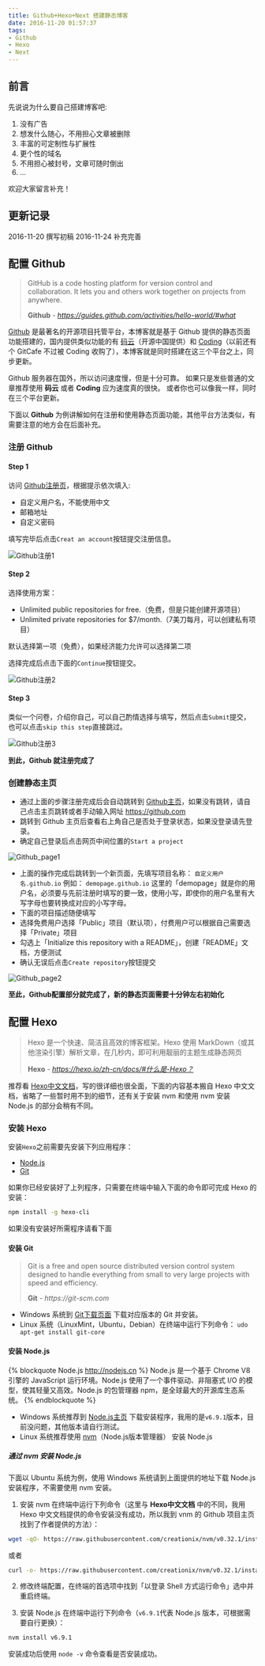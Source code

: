 ```yaml
---
title: Github+Hexo+Next 搭建静态博客
date: 2016-11-20 01:57:37
tags:
- Github
- Hexo
- Next
---
```

## 前言

先说说为什么要自己搭建博客吧:

1. 没有广告
2. 想发什么随心，不用担心文章被删除
3. 丰富的可定制性与扩展性
4. 更个性的域名
5. 不用担心被封号，文章可随时倒出
6. ...

欢迎大家留言补充！

## 更新记录

2016-11-20 撰写初稿
2016-11-24 补充完善

## 配置 Github

> GitHub is a code hosting platform for version control and collaboration. It lets you and others work together on projects from anywhere.
>
> **Github** - _https://guides.github.com/activities/hello-world/#what_

[Github][Github] 是最著名的开源项目托管平台，本博客就是基于 Github 提供的静态页面功能搭建的，国内提供类似功能的有 [码云][码云]（开源中国提供）和 [Coding][Coding]（以前还有个 GitCafe 不过被 Coding 收购了），本博客就是同时搭建在这三个平台之上，同步更新。

Github 服务器在国外，所以访问速度慢，但是十分可靠。
如果只是发些普通的文章推荐使用 **码云** 或者 **Coding** 应为速度真的很快。
或者你也可以像我一样，同时在三个平台更新。

下面以 **Github** 为例讲解如何在注册和使用静态页面功能，其他平台方法类似，有需要注意的地方会在后面补充。

### 注册 Github

#### Step 1

访问 [Github注册页][1]，根据提示依次填入:

* 自定义用户名，不能使用中文
* 邮箱地址
* 自定义密码

填写完毕后点击`Creat an account`按钮提交注册信息。

![Github注册1](http://p1.bqimg.com/575659/d4d31e61a911da0a.jpg)

#### Step 2

选择使用方案：

* Unlimited public repositories for free.（免费，但是只能创建开源项目）
* Unlimited private repositories for $7/month.（7美刀每月，可以创建私有项目）

默认选择第一项（免费），如果经济能力允许可以选择第二项

选择完成后点击下面的`Continue`按钮提交。

![Github注册2](http://i1.piimg.com/575659/3f5d1a34f129d2ef.jpg)

#### Step 3

类似一个问卷，介绍你自己，可以自己酌情选择与填写，然后点击`Submit`提交，也可以点击`skip this step`直接跳过。

![Github注册3](http://i1.piimg.com/575659/4a14e119fb2b791a.jpg)

**到此，Github 就注册完成了**

### 创建静态主页

- 通过上面的步骤注册完成后会自动跳转到 [Github主页][Github]，如果没有跳转，请自己点击主页跳转或者手动输入网址 https://github.com
- 跳转到 Github 主页后查看右上角自己是否处于登录状态，如果没登录请先登录。
- 确定自己登录后点击网页中间位置的`Start a project`

![Github_page1](http://p1.bpimg.com/575659/27bc19d2ab5125c0.jpg)

- 上面的操作完成后跳转到一个新页面，先填写项目名称：
`自定义用户名.github.io`
例如：
`demopage.github.io`
这里的「demopage」就是你的用户名，必须要与先前注册时填写的要一致，使用小写，即使你的用户名里有大写字母也要转换成对应的小写字母。
- 下面的项目描述随便填写
- 选择免费用户选择「Public」项目（默认项），付费用户可以根据自己需要选择「Private」项目
- 勾选上「Initialize this repository with a README」，创建「README」文档，方便测试
- 确认无误后点击`Create repository`按钮提交

![Github_page2](http://p1.bpimg.com/575659/1e5307d93ab5dd9e.jpg)

**至此，Github配置部分就完成了，新的静态页面需要十分钟左右初始化**

## 配置 **Hexo**

> Hexo 是一个快速、简洁且高效的博客框架。Hexo 使用 MarkDown（或其他渲染引擎）解析文章，在几秒内，即可利用靓丽的主题生成静态网页
>
> **Hexo** - _https://hexo.io/zh-cn/docs/#什么是-Hexo？_

推荐看 [Hexo中文文档](https://hexo.io/zh-cn/docs)，写的很详细也很全面，下面的内容基本搬自 Hexo 中文文档，省略了一些暂时用不到的细节，还有关于安装 nvm 和使用 nvm 安装 Node.js 的部分会稍有不同。

### 安装 Hexo

安装`Hexo`之前需要先安装下列应用程序：

* [Node.js](https://nodejs.org)
* [Git](https://git-scm.com)

如果你已经安装好了上列程序，只需要在终端中输入下面的命令即可完成 Hexo 的安装：

```bash
npm install -g hexo-cli
```

如果没有安装好所需程序请看下面

#### 安装 Git 

> Git is a free and open source distributed version control system designed to handle everything from small to very large projects with speed and efficiency. 
>
> **Git** - _https://git-scm.com_

* Windows 系统到 [Git下载页面](https://git-scm.com/downloads) 下载对应版本的 Git 并安装。
* Linux 系统（LinuxMint，Ubuntu，Debian）在终端中运行下列命令：
`udo apt-get install git-core`

#### 安装 Node.js

{% blockquote Node.js http://nodejs.cn %}
Node.js 是一个基于 Chrome V8 引擎的 JavaScript 运行环境。Node.js 使用了一个事件驱动、非阻塞式 I/O 的模型，使其轻量又高效。Node.js 的包管理器 npm，是全球最大的开源库生态系统。
{% endblockquote %}

* Windows 系统推荐到 [Node.js主页](https://nodejs.org) 下载安装程序，我用的是`v6.9.1`版本，目前没问题，其他版本请自行测试。
* Linux 系统推荐使用 [nvm](https://github.com/creationix/nvm)（Node.js版本管理器） 安装 Node.js
##### 通过 **nvm** 安装 **Node.js**

下面以 Ubuntu 系统为例，使用 Windows 系统请到上面提供的地址下载 Node.js 安装程序，不需要使用 nvm 安装。

1. 安装 nvm
在终端中运行下列命令（这里与 **Hexo中文文档** 中的不同，我用 Hexo 中文文档提供的命令安装没有成功，所以我到 vnm 的 Github 项目主页找到了作者提供的方法）：

```bash
wget -qO- https://raw.githubusercontent.com/creationix/nvm/v0.32.1/install.sh | bash
```

或者

```bash
curl -o- https://raw.githubusercontent.com/creationix/nvm/v0.32.1/install.sh | bash
```

2. 修改终端配置，在终端的首选项中找到「以登录 Shell 方式运行命令」选中并重启终端。

3. 安装 Node.js
在终端中运行下列命令（`v6.9.1`代表 Node.js 版本，可根据需要自行更换）：

```bash
nvm install v6.9.1
```

安装成功后使用 `node -v` 命令查看是否安装成功。

[Github]: https://github.com
[码云]: https://git.oschina.net/
[Coding]: https://coding.net/
[1]: https://github.com/join?source=header-home
